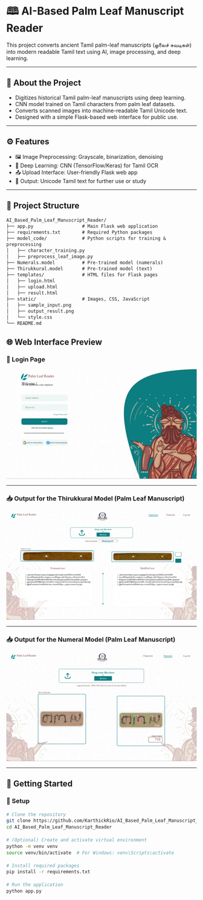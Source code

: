 # 🕮 AI-Based Palm Leaf Manuscript Reader

This project converts ancient Tamil palm-leaf manuscripts (ஓலைச் சுவடிகள்) into modern readable Tamil text using AI, image processing, and deep learning.

---

## 🧠 About the Project

- Digitizes historical Tamil palm-leaf manuscripts using deep learning.
- CNN model trained on Tamil characters from palm leaf datasets.
- Converts scanned images into machine-readable Tamil Unicode text.
- Designed with a simple Flask-based web interface for public use.

---

## ⚙️ Features

- 🖼️ Image Preprocessing: Grayscale, binarization, denoising
- 🧠 Deep Learning: CNN (TensorFlow/Keras) for Tamil OCR
- 📤 Upload Interface: User-friendly Flask web app
- 📜 Output: Unicode Tamil text for further use or study

---

## 📂 Project Structure

```plaintext
AI_Based_Palm_Leaf_Manuscript_Reader/
├── app.py                  # Main Flask web application
├── requirements.txt        # Required Python packages
├── model_code/             # Python scripts for training & preprocessing
│   ├── character_training.py
│   ├── preprocess_leaf_image.py
├── Numerals.model          # Pre-trained model (numerals)
├── Thirukkural.model       # Pre-trained model (text)
├── templates/              # HTML files for Flask pages
│   ├── login.html
│   ├── upload.html
│   ├── result.html
├── static/                 # Images, CSS, JavaScript
│   ├── sample_input.png
│   ├── output_result.png
│   └── style.css
└── README.md
```
## 🌐 Web Interface Preview

### 🔐 Login Page

![Login Page](login_page.png)

---

### 📥 Output for the Thirukkural Model (Palm Leaf Manuscript)

![Thirukkural Output](thirrukural_output.png)

---

### 📥 Output for the Numeral Model (Palm Leaf Manuscript)

![Numeral Output](numerals.png)

---

## 🚀 Getting Started

### 🧪 Setup

```bash
# Clone the repository
git clone https://github.com/KarthickRio/AI_Based_Palm_Leaf_Manuscript_Reader.git
cd AI_Based_Palm_Leaf_Manuscript_Reader

# (Optional) Create and activate virtual environment
python -m venv venv
source venv/bin/activate  # For Windows: venv\Scripts\activate

# Install required packages
pip install -r requirements.txt

# Run the application
python app.py
